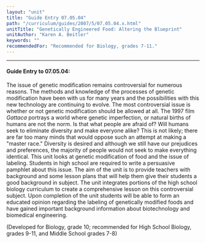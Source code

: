 ```yaml
---
layout: "unit"
title: "Guide Entry 07.05.04"
path: "/curriculum/guides/2007/5/07.05.04.x.html"
unitTitle: "Genetically Engineered Food: Altering the Blueprint"
unitAuthor: "Karen A. Beitler"
keywords: ""
recommendedFor: "Recommended for Biology, grades 7-11."
---
```

<body>
<hr/>
<h4>
Guide Entry to 07.05.04:
</h4>
<p>
The issue of genetic modification remains controversial for numerous reasons. The methods and knowledge of the processes of genetic modification have been with us for many years and the possibilities with this new technology are continuing to evolve. The most controversial issue is whether or not genetic modification should be allowed at all. The 1997 film
<i>
Gattaca
</i>
portrays a world where genetic imperfection, or natural births of humans are not the norm. Is that what people are afraid of? Will humans seek to eliminate diversity and make everyone alike? This is not likely; there are far too many minds that would oppose such an attempt at making a "master race." Diversity is desired and although we still have our prejudices and preferences, the majority of people would not seek to make everything identical. This unit looks at genetic modification of food and the issue of labeling. Students in high school are required to write a persuasive pamphlet about this issue. The aim of the unit is to provide teachers with background and some lesson plans that will help them give their students a good background in subject. The unit integrates portions of the high school biology curriculum to create a comprehensive lesson on this controversial subject. Upon completion of the unit students will be able to form an educated opinion regarding the labeling of genetically modified foods and have gained important background information about biotechnology and biomedical engineering.
</p>
<p>
(Developed for Biology, grade 10; recommended for High School Biology, grades 9-11, and Middle School grades 7-8)
</p>
</body>
